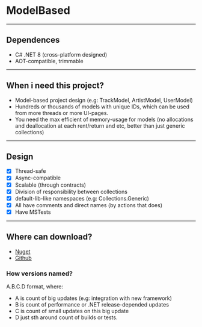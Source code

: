 # ModelBased
---
## Dependences

* C# .NET 8 (cross-platform designed)
* AOT-compatible, trimmable

---
## When i need this project?

* Model-based project design (e.g: TrackModel, ArtistModel, UserModel)
* Hundreds or thousands of models with unique IDs, which can be used from more threads or more UI-pages.
* You need the max efficient of memory-usage for models (no allocations and deallocation at each rent/return and etc, better than just generic collections)

---
## Design

- [x] Thread-safe
- [x] Async-compatible
- [x] Scalable (through contracts)
- [x] Division of responsibility between collections
- [x] default-lib-like namespaces (e.g: Collections.Generic)
- [x] All have comments and direct names (by actions that does)
- [x] Have MSTests

---
## Where can download?

* [Nuget](https://www.nuget.org/packages/ModelBased#readme-body-tab "ModelBased")
* [Github](https://github.com/Spearton-CS/ModelBased "ModelBased")

### How versions named?

A.B.C.D format, where:
- A is count of big updates (e.g: integration with new framework)
- B is count of performance or .NET release-depended updates
- C is count of small updates on this big update
- D just sth around count of builds or tests.